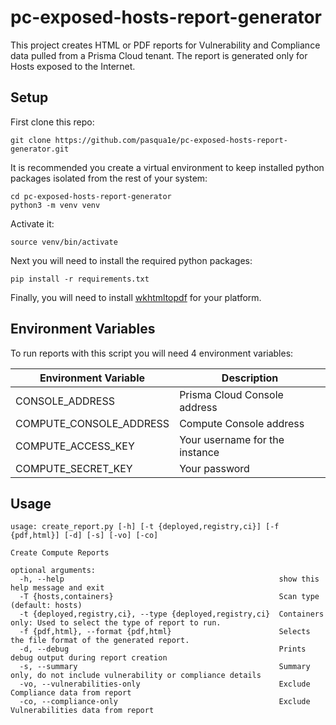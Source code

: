 # pc-exposed-hosts-report-generator
This project creates HTML or PDF reports for Vulnerability and Compliance data pulled from a Prisma Cloud tenant. 
The report is generated only for Hosts exposed to the Internet.

## Setup
First clone this repo:

```
git clone https://github.com/pasqua1e/pc-exposed-hosts-report-generator.git
```

It is recommended you create a virtual environment to keep installed python packages isolated from the rest of your system:

```
cd pc-exposed-hosts-report-generator
python3 -m venv venv
```
Activate it:

```
source venv/bin/activate
```

Next you will need to install the required python packages:

```
pip install -r requirements.txt
```

Finally, you will need to install [wkhtmltopdf](https://wkhtmltopdf.org/downloads.html) for your platform.

## Environment Variables
To run reports with this script you will need 4 environment variables:

| Environment Variable     | Description                               |
|----------------------    |-------------------------------------------|
| CONSOLE_ADDRESS          | Prisma Cloud Console address              |
| COMPUTE_CONSOLE_ADDRESS  | Compute Console address                   |
| COMPUTE_ACCESS_KEY       | Your username for the instance            |
| COMPUTE_SECRET_KEY       | Your password                             |

## Usage
```
usage: create_report.py [-h] [-t {deployed,registry,ci}] [-f {pdf,html}] [-d] [-s] [-vo] [-co]

Create Compute Reports

optional arguments:
  -h, --help                                                show this help message and exit
  -T {hosts,containers}                                     Scan type (default: hosts)
  -t {deployed,registry,ci}, --type {deployed,registry,ci}  Containers only: Used to select the type of report to run.
  -f {pdf,html}, --format {pdf,html}                        Selects the file format of the generated report.
  -d, --debug                                               Prints debug output during report creation
  -s, --summary                                             Summary only, do not include vulnerability or compliance details
  -vo, --vulnerabilities-only                               Exclude Compliance data from report
  -co, --compliance-only                                    Exclude Vulnerabilities data from report
```
